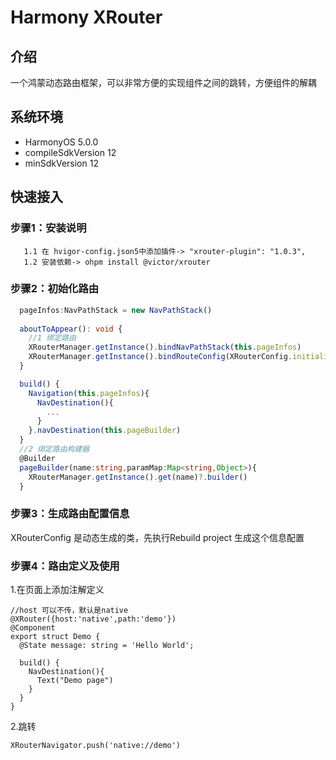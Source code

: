 # Harmony XRouter 

## 介绍
一个鸿蒙动态路由框架，可以非常方便的实现组件之间的跳转，方便组件的解耦

## 系统环境
- HarmonyOS 5.0.0
- compileSdkVersion
  12
- minSdkVersion
  12

## 快速接入

### 步骤1：安装说明
```
   1.1 在 hvigor-config.json5中添加插件-> "xrouter-plugin": "1.0.3",
   1.2 安装依赖-> ohpm install @victor/xrouter
```

### 步骤2：初始化路由


```ts
  pageInfos:NavPathStack = new NavPathStack()
    
  aboutToAppear(): void {
    //1 绑定路由
    XRouterManager.getInstance().bindNavPathStack(this.pageInfos)
    XRouterManager.getInstance().bindRouteConfig(XRouterConfig.initialize)
  }

  build() {
    Navigation(this.pageInfos){
      NavDestination(){
        ...
      }
    }.navDestination(this.pageBuilder)
  }
  //2 绑定路由构建器
  @Builder
  pageBuilder(name:string,paramMap:Map<string,Object>){
    XRouterManager.getInstance().get(name)?.builder()
  }
```

###  步骤3：生成路由配置信息
XRouterConfig 是动态生成的类，先执行Rebuild project 生成这个信息配置



### 步骤4：路由定义及使用

1.在页面上添加注解定义
```
//host 可以不传，默认是native
@XRouter({host:'native',path:'demo'})
@Component
export struct Demo {
  @State message: string = 'Hello World';

  build() {
    NavDestination(){
      Text("Demo page")
    }
  }
}

```
2.跳转
```
XRouterNavigator.push('native://demo')
```

